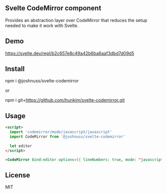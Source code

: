 Svelte CodeMirror component
---------------------------

Provides an abstraction layer over CodeMirror that reduces the setup needed to make it work with Svelte.

## Demo

https://svelte.dev/repl/b2c657e8c49a42b6ba6aaf3dbd7d09d5

## Install 
npm i @joshnuss/svelte-codemirror

or 

npm i git+https://github.com/hunkim/svelte-codemirror.git


## Usage

```html
<script>
  import 'codemirror/mode/javascript/javascript'
  import CodeMirror from '@joshnuss/svelte-codemirror'
  
  let editor
</script>

<CodeMirror bind:editor options={{ lineNumbers: true, mode: "javascript"}} value='const x = 42'/>
```

## License

MIT
